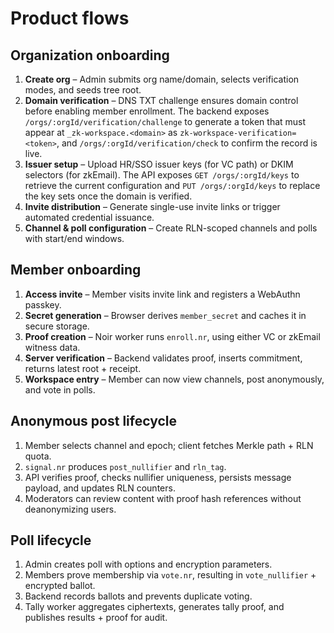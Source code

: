 # Product flows

## Organization onboarding

1. **Create org** – Admin submits org name/domain, selects verification modes, and seeds tree root.
2. **Domain verification** – DNS TXT challenge ensures domain control before enabling member enrollment. The backend exposes
   `/orgs/:orgId/verification/challenge` to generate a token that must appear at `_zk-workspace.<domain>` as
   `zk-workspace-verification=<token>`, and `/orgs/:orgId/verification/check` to confirm the record is live.
3. **Issuer setup** – Upload HR/SSO issuer keys (for VC path) or DKIM selectors (for zkEmail). The API exposes
   `GET /orgs/:orgId/keys` to retrieve the current configuration and `PUT /orgs/:orgId/keys` to replace the key sets once
   the domain is verified.
4. **Invite distribution** – Generate single-use invite links or trigger automated credential issuance.
5. **Channel & poll configuration** – Create RLN-scoped channels and polls with start/end windows.

## Member onboarding

1. **Access invite** – Member visits invite link and registers a WebAuthn passkey.
2. **Secret generation** – Browser derives `member_secret` and caches it in secure storage.
3. **Proof creation** – Noir worker runs `enroll.nr`, using either VC or zkEmail witness data.
4. **Server verification** – Backend validates proof, inserts commitment, returns latest root + receipt.
5. **Workspace entry** – Member can now view channels, post anonymously, and vote in polls.

## Anonymous post lifecycle

1. Member selects channel and epoch; client fetches Merkle path + RLN quota.
2. `signal.nr` produces `post_nullifier` and `rln_tag`.
3. API verifies proof, checks nullifier uniqueness, persists message payload, and updates RLN counters.
4. Moderators can review content with proof hash references without deanonymizing users.

## Poll lifecycle

1. Admin creates poll with options and encryption parameters.
2. Members prove membership via `vote.nr`, resulting in `vote_nullifier` + encrypted ballot.
3. Backend records ballots and prevents duplicate voting.
4. Tally worker aggregates ciphertexts, generates tally proof, and publishes results + proof for audit.
